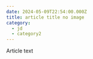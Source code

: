 ```yaml
---
date: 2024-05-09T22:54:00.000Z
title: article title no image
category:
  - jd
  - category2
---
```


Article text

